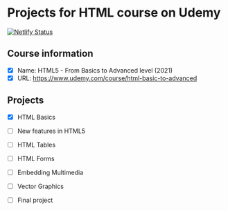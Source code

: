 # Projects for HTML course on Udemy

[![Netlify Status](https://api.netlify.com/api/v1/badges/d0e550d1-0770-40fe-b948-b2a05f13a4e3/deploy-status)](https://app.netlify.com/sites/codeal-one-html/deploys)

## Course information
- [x] Name: HTML5 - From Basics to Advanced level (2021)
- [x] URL: https://www.udemy.com/course/html-basic-to-advanced

## Projects
- [x] HTML Basics
- [ ] New features in HTML5
- [ ] HTML Tables
- [ ] HTML Forms
- [ ] Embedding Multimedia
- [ ] Vector Graphics
- [ ] Final project

